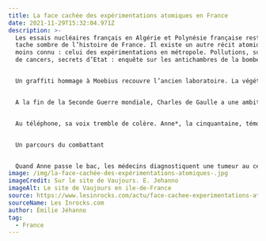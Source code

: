 ```yaml
---
title: La face cachée des expérimentations atomiques en France
date: 2021-11-29T15:32:04.971Z
description: >-
  Les essais nucléaires français en Algérie et Polynésie française restent une
  tache sombre de l’histoire de France. Il existe un autre récit atomique bien
  moins connu : celui des expérimentations en métropole. Pollutions, suspicions
  de cancers, secrets d’Etat : enquête sur les antichambres de la bombe.


  Un graffiti hommage à Moebius recouvre l’ancien laboratoire. La végétation grignote ce vestige, témoin tenace de l’histoire du nucléaire militaire. Cette friche industrielle, c’est le fort de Vaujours, construit au XIXe siècle pour défendre Paris. Les bâtiments vétustes, éventrés par les ferrailleurs, dessinent le cimetière d’une ville miniature, dotée de terrains de foot et de tennis. C’est ici que le Commissariat à l’énergie atomique (CEA) a conçu Gerboise Bleue, la première bombe atomique française déclenchée dans le Sahara algérien, en février 1960. Qui se souvient aujourd’hui que les recherches permettant sa création se sont déroulées à 15 kilomètres de Paris ?


  A la fin de la Seconde Guerre mondiale, Charles de Gaulle a une ambition : doter la France de l’arme nucléaire. Pour la mettre en œuvre, le CEA investira notamment Vaujours, à cheval entre la Seine­-et­-Marne et la Seine-Saint-­Denis, et Moronvilliers dans la Marne. Surnommé en interne “l’antichambre du Pacifique”, Moronvilliers accueillera les pré-­tests des essais nucléaires en Polynésie française. Si la France se targue d’appartenir au club fermé des nations possédant l’arme atomique, le coût humain de l’obtention de “cette force de dissuasion” reste une question en suspens. Soixante ans après les premiers essais nucléaires, populations locales, militaires et sous traitants ont toujours des difficultés à obtenir réparation (1). En métropole, les expérimentations ont-elles eu, elles aussi, des conséquences sanitaires ? Le ministère de la Défense a­-t-­il pris le risque de mettre en danger riverains, salariés et sous-traitants du CEA pour développer la dissuasion nucléaire française ?


  Au téléphone, sa voix tremble de colère. Anne*, la cinquantaine, témoigne pour la première fois et n’a aucun doute : sa famille est victime des essais menés par le CEA. “On a laissé tomber nos vies au profit des avancées nucléaires”, estime-t-elle. En 2006, les médecins diagnostiquent à sa mère un cancer de la thyroïde. Quelques années plus tard, c’est au tour d’Anne. Son père contracte lui aussi un gros nodule à la thyroïde. Trois atteintes, aucun antécédent familial. “Ce n’est pas génétique. C’est un cancer très rare. Dans notre cas, il y a seulement un facteur commun”. Pendant près de vingt ans, ils ont vécu dans la commune de Courtry, située à un kilomètre des 50 hectares du fort. Les dirigeants du CEA entretenaient le silence, assure Anne. “Ils avaient un discours bien rodé, n’expliquaient rien. Pour eux, les explosions qu’on entendait venaient de la carrière, située à côté.” Mais pour Anne, cela pourrait être les essais de détonique menés au fort. Sans réaction nucléaire, ils consistent à faire exploser des engins comportant des matières chimiques et parfois radioactives, représentatives des constituants de la bombe, comme l’uranium appauvri. Et dans certains cas du béryllium, un élément très toxique.


  Un parcours du combattant


  Quand Anne passe le bac, les médecins diagnostiquent une tumeur au cerveau à l’une de ses voisines, âgée de 19 ans. « On pourrait recueillir beaucoup de témoignages mais les victimes n’osent pas parler », estime
image: /img/la-face-cachée-des-expérimentations-atomiques-.jpg
imageCredit: Sur le site de Vaujours. E. Jehanno
imageAlt: Le site de Vaujours en ile-de-France
source: https://www.lesinrocks.com/actu/face-cachee-experimentations-atomiques-france-50156-21-02-2017/
sourceName: Les Inrocks.com
author: Émilie Jéhanno
tag:
  - France
---
```

